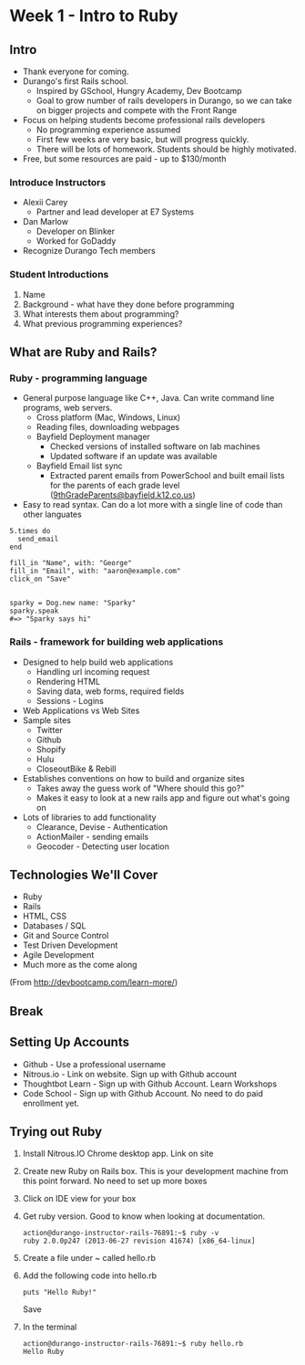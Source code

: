 # Week 1 - Intro to Ruby


## Intro

* Thank everyone for coming.
* Durango's first Rails school.
  * Inspired by GSchool, Hungry Academy, Dev Bootcamp
  * Goal to grow number of rails developers in Durango, so we can take on bigger projects and
    compete with the Front Range
* Focus on helping students become professional rails developers
  * No programming experience assumed
  * First few weeks are very basic, but will progress quickly.
  * There will be lots of homework. Students should be highly motivated.
* Free, but some resources are paid - up to $130/month


### Introduce Instructors

* Alexii Carey
  * Partner and lead developer at E7 Systems
* Dan Marlow
  * Developer on Blinker
  * Worked for GoDaddy
* Recognize Durango Tech members

### Student Introductions

1. Name
2. Background - what have they done before programming
3. What interests them about programming?
4. What previous programming experiences?

## What are Ruby and Rails?

### Ruby - programming language

* General purpose language like C++, Java. Can write command line programs, web servers.
  * Cross platform (Mac, Windows, Linux)
  * Reading files, downloading webpages
  * Bayfield Deployment manager
  	* Checked versions of installed software on lab machines
  	* Updated software if an update was available
  * Bayfield Email list sync
    * Extracted parent emails from PowerSchool and built email lists for the parents of
      each grade level (9thGradeParents@bayfield.k12.co.us)
* Easy to read syntax. Can do a lot more with a single line of code than other languates

```
5.times do
  send_email
end

fill_in "Name", with: "George"
fill_in "Email", with: "aaron@example.com"
click_on "Save"


sparky = Dog.new name: "Sparky"
sparky.speak
#=> "Sparky says hi"

```

### Rails - framework for building web applications

* Designed to help build web applications
  * Handling url incoming request
  * Rendering HTML
  * Saving data, web forms, required fields
  * Sessions - Logins
* Web Applications vs Web Sites
* Sample  sites
  * Twitter
  * Github
  * Shopify
  * Hulu
  * CloseoutBike & Rebill
* Establishes conventions on how to build and organize sites
  * Takes away the guess work of "Where should this go?"
  * Makes it easy to look at a new rails app and figure out what's going on
* Lots of libraries to add functionality
  * Clearance, Devise - Authentication
  * ActionMailer - sending emails
  * Geocoder - Detecting user location

## Technologies We'll Cover

* Ruby
* Rails
* HTML, CSS
* Databases / SQL
* Git and Source Control
* Test Driven Development
* Agile Development
* Much more as the come along

(From http://devbootcamp.com/learn-more/)


## Break


## Setting Up Accounts

* Github - Use a professional username
* Nitrous.io - Link on website. Sign up with Github account
* Thoughtbot Learn - Sign up with Github Account. Learn Workshops
* Code School - Sign up with Github Account. No need to do paid enrollment yet.


## Trying out Ruby

1. Install Nitrous.IO Chrome desktop app. Link on site
2. Create new Ruby on Rails box. This is your development machine from this point forward. No need to
   set up more boxes
3. Click on IDE view for your box
4. Get ruby version. Good to know when looking at documentation.

    ```
    action@durango-instructor-rails-76891:~$ ruby -v
    ruby 2.0.0p247 (2013-06-27 revision 41674) [x86_64-linux]
    ```
5. Create a file under ~ called hello.rb
6. Add the following code into hello.rb

    ```
    puts "Hello Ruby!"
    ```
    Save
7. In the terminal

    ```
    action@durango-instructor-rails-76891:~$ ruby hello.rb
    Hello Ruby
    ```

